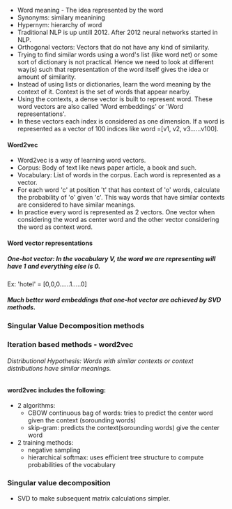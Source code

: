 - Word meaning - The idea represented by the word
- Synonyms: similary meanining
- Hypernym: hierarchy of word
- Traditional NLP is up untill 2012. After 2012 neural networks started in NLP.
- Orthogonal vectors: Vectors that do not have any kind of similarity.
- Trying to find similar words using a word's list (like word net) or some sort of dictionary is not practical. Hence
we need to look at different way(s) such that representation of the word itself gives the idea or amount of similarity.
- Instead of using lists or dictionaries, learn the word meaning by the context of it. Context is the set of words that appear nearby.
- Using the contexts, a dense vector is built to represent word. These word vectors are also called 'Word embeddings' or
'Word representations'.
- In these vectors each index is considered as one dimension. If a word is represented as a vector of 100 indices like 
word =[v1, v2, v3......v100]. 

#### Word2vec
- Word2vec is a way of learning word vectors.
- Corpus: Body of text like news paper article, a book and such.
- Vocabulary: List of words in the corpus. Each word is represented as a vector.
- For each word 'c' at position 't' that has context of 'o' words, calculate the probability of 'o' given 'c'. This way words that 
have similar contexts are considered to have similar meanings.
- In practice every word is represented as 2 vectors. One vector when considering the word as center word and the other
vector considering the word as context word. 

#### Word vector representations
##### One-hot vector: In the vocabulary V, the word we are representing will have 1 and everything else is 0.
Ex: 'hotel' = [0,0,0......1.....0]

##### Much better word embeddings that one-hot vector are achieved by SVD methods.

### Singular Value Decomposition methods
### Iteration based methods - word2vec

###### Distributional Hypothesis: Words with similar contexts or context distributions have similar meanings.

#### word2vec includes the following:
- 2 algorithms:
  - CBOW continuous bag of words: tries to predict the center word given the context (sorounding words)
  - skip-gram: predicts the context(sorounding words) give the center word
- 2 training methods:
  - negative sampling
  - hierarchical softmax: uses efficient tree structure to compute probabilities of the vocabulary
 
### Singular value decomposition
- SVD to make subsequent matrix calculations simpler.

